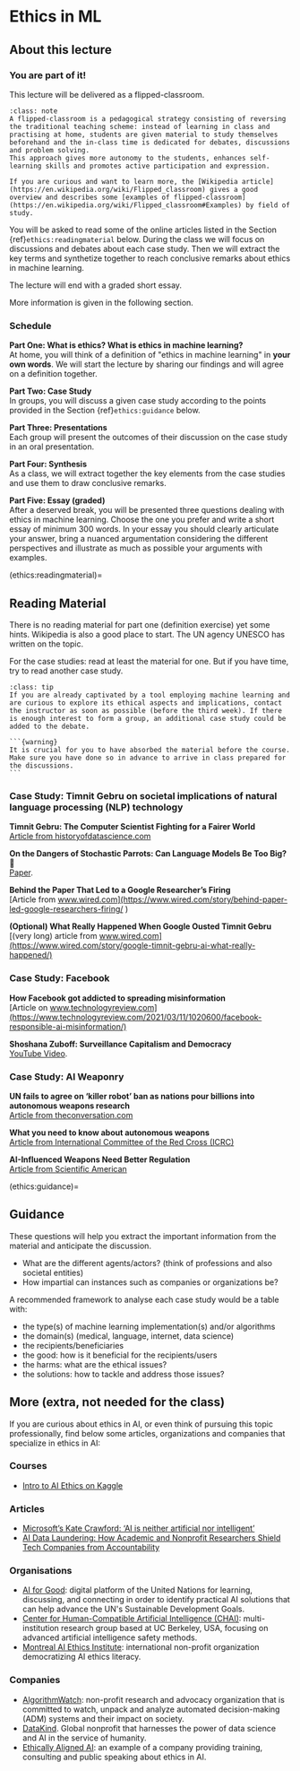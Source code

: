 # Ethics in ML

## About this lecture

### You are part of it!
This lecture will be delivered as a flipped-classroom. 

```{admonition} What is a flipped-classroom?
:class: note
A flipped-classroom is a pedagogical strategy consisting of reversing the traditional teaching scheme: instead of learning in class and practising at home, students are given material to study themselves beforehand and the in-class time is dedicated for debates, discussions and problem solving.
This approach gives more autonomy to the students, enhances self-learning skills and promotes active participation and expression.

If you are curious and want to learn more, the [Wikipedia article](https://en.wikipedia.org/wiki/Flipped_classroom) gives a good overview and describes some [examples of flipped-classroom](https://en.wikipedia.org/wiki/Flipped_classroom#Examples) by field of study.

```

You will be asked to read some of the online articles listed in the Section {ref}`ethics:readingmaterial` below. During the class we will focus on discussions and debates about each case study. Then we will extract the key terms and synthetize together to reach conclusive remarks about ethics in machine learning.

The lecture will end with a graded short essay. 

More information is given in the following section.

### Schedule

__Part One: What is ethics? What is ethics in machine learning?__  
At home, you will think of a definition of "ethics in machine learning" in __your own words__. We will start the lecture by sharing our findings and will agree on a definition together.  

__Part Two: Case Study__  
In groups, you will discuss a given case study according to the points provided in the Section {ref}`ethics:guidance` below. 

__Part Three: Presentations__  
Each group will present the outcomes of their discussion on the case study in an oral presentation.

__Part Four: Synthesis__  
As a class, we will extract together the key elements from the case studies and use them to draw conclusive remarks.

__Part Five: Essay (graded)__  
After a deserved break, you will be presented three questions dealing with ethics in machine learning. Choose the one you prefer and write a short essay of minimum 300 words. In your essay you should clearly articulate your answer, bring a nuanced argumentation considering the different perspectives and illustrate as much as possible your arguments with examples.

(ethics:readingmaterial)=
## Reading Material
There is no reading material for part one (definition exercise) yet some hints. Wikipedia is also a good place to start. The UN agency UNESCO has written on the topic.

For the case studies: read at least the material for one. But if you have time, try to read another case study.

```{admonition} Bring Your Own Case Study
:class: tip
If you are already captivated by a tool employing machine learning and are curious to explore its ethical aspects and implications, contact the instructor as soon as possible (before the third week). If there is enough interest to form a group, an additional case study could be added to the debate.
```

````{margin}
```{warning}
It is crucial for you to have absorbed the material before the course. Make sure you have done so in advance to arrive in class prepared for the discussions. 
```
````
### Case Study: Timnit Gebru on societal implications of natural language processing (NLP) technology

__Timnit Gebru: The Computer Scientist Fighting for a Fairer World__  
[Article from historyofdatascience.com](https://www.historyofdatascience.com/timnit-gebru-the-computer-scientist-fighting-for-a-fairer-world/)

__On the Dangers of Stochastic Parrots: Can Language Models Be Too Big? 🦜__  
[Paper](https://dl.acm.org/doi/pdf/10.1145/3442188.3445922).

__Behind the Paper That Led to a Google Researcher’s Firing__  
[Article from www.wired.com](https://www.wired.com/story/behind-paper-led-google-researchers-firing/ )

__(Optional) What Really Happened When Google Ousted Timnit Gebru__  
[(very long) article from www.wired.com](https://www.wired.com/story/google-timnit-gebru-ai-what-really-happened/)


### Case Study: Facebook

__How Facebook got addicted to spreading misinformation__  
[Article on www.technologyreview.com](https://www.technologyreview.com/2021/03/11/1020600/facebook-responsible-ai-misinformation/)

__Shoshana Zuboff: Surveillance Capitalism and Democracy__  
[YouTube Video](https://www.youtube.com/watch?v=5AvtUrHxg8A).


### Case Study: AI Weaponry

__UN fails to agree on ‘killer robot’ ban as nations pour billions into autonomous weapons research__  
[Article from theconversation.com](https://theconversation.com/un-fails-to-agree-on-killer-robot-ban-as-nations-pour-billions-into-autonomous-weapons-research-173616)

__What you need to know about autonomous weapons__  
[Article from International Committee of the Red Cross (ICRC)](https://www.icrc.org/en/document/what-you-need-know-about-autonomous-weapons)

__AI-Influenced Weapons Need Better Regulation__  
[Article from Scientific American](https://www.scientificamerican.com/article/ai-influenced-weapons-need-better-regulation/)

(ethics:guidance)=
## Guidance
These questions will help you extract the important information from the material and anticipate the discussion.

* What are the different agents/actors? (think of professions and also societal entities)
* How impartial can instances such as companies or organizations be?

A recommended framework to analyse each case study would be a table with:
* the type(s) of machine learning implementation(s) and/or algorithms
* the domain(s) (medical, language, internet, data science)
* the recipients/beneficiaries
* the good: how is it beneficial for the recipients/users
* the harms: what are the ethical issues?
* the solutions: how to tackle and address those issues?


## More (extra, not needed for the class)

If you are curious about ethics in AI, or even think of pursuing this topic professionally, find below some articles, organizations and companies that specialize in ethics in AI:

### Courses
* [Intro to AI Ethics on Kaggle](https://www.kaggle.com/learn/intro-to-ai-ethics)

### Articles
* [Microsoft’s Kate Crawford: ‘AI is neither artificial nor intelligent’](https://www.theguardian.com/technology/2021/jun/06/microsofts-kate-crawford-ai-is-neither-artificial-nor-intelligent)
* [AI Data Laundering: How Academic and Nonprofit Researchers Shield Tech Companies from Accountability](https://waxy.org/2022/09/ai-data-laundering-how-academic-and-nonprofit-researchers-shield-tech-companies-from-accountability/)

### Organisations
* [AI for Good](https://aiforgood.itu.int/): digital platform of the United Nations for learning, discussing, and connecting in order to identify practical AI solutions that can help advance the UN's Sustainable Development Goals.
* [Center for Human-Compatible Artificial Intelligence (CHAI)](https://humancompatible.ai/): multi-institution research group based at UC Berkeley, USA, focusing on advanced artificial intelligence safety methods.
* [Montreal AI Ethics Institute](https://montrealethics.ai/): international non-profit organization democratizing AI ethics literacy.

### Companies
* [AlgorithmWatch](https://algorithmwatch.org): non-profit research and advocacy organization that is committed to watch, unpack and analyze automated decision-making (ADM) systems and their impact on society.
* [DataKind](https://www.datakind.org). Global nonprofit that harnesses the power of data science and AI in the service of humanity. 
* [Ethically Aligned AI](https://www.ethicallyalignedai.com/): an example of a company providing training, consulting and public speaking about ethics in AI.
